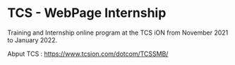 # TCS - WebPage Internship

Training and Internship online program at the TCS iON from November 2021 to January 2022.

Abput TCS : https://www.tcsion.com/dotcom/TCSSMB/
